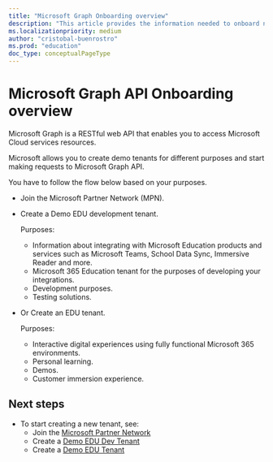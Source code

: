 ```yaml
---
title: "Microsoft Graph Onboarding overview"
description: "This article provides the information needed to onboard new developers and partners into the MPN, create tenants and use microsoft graph API."
ms.localizationpriority: medium
author: "cristobal-buenrostro"
ms.prod: "education"
doc_type: conceptualPageType
---
```


# Microsoft Graph API Onboarding overview

Microsoft Graph is a RESTful web API that enables you to access Microsoft Cloud services resources.

Microsoft allows you to create demo tenants for different purposes and start making requests to Microsoft Graph API.

You have to follow the flow below based on your purposes.

- Join the Microsoft Partner Network (MPN).
- Create a Demo EDU development tenant.

    Purposes:
    - Information about integrating with Microsoft Education products and services such as Microsoft Teams, School Data Sync, Immersive Reader and more.
    - Microsoft 365 Education tenant for the purposes of developing your integrations.
    - Development purposes.
    - Testing solutions.

- Or Create an EDU tenant.

    Purposes:
    - Interactive digital experiences using fully functional Microsoft 365 environments.
    - Personal learning.
    - Demos.
    - Customer immersion experience.

## Next steps

- To start creating a new tenant, see:
  - Join the [Microsoft Partner Network](/graph/msgraph-onboarding-mpn)
  - Create a [Demo EDU Dev Tenant](/graph/msgraph-onboarding-devtenant)
  - Create a [Demo EDU Tenant](/graph/msgraph-onboarding-edutenant)
